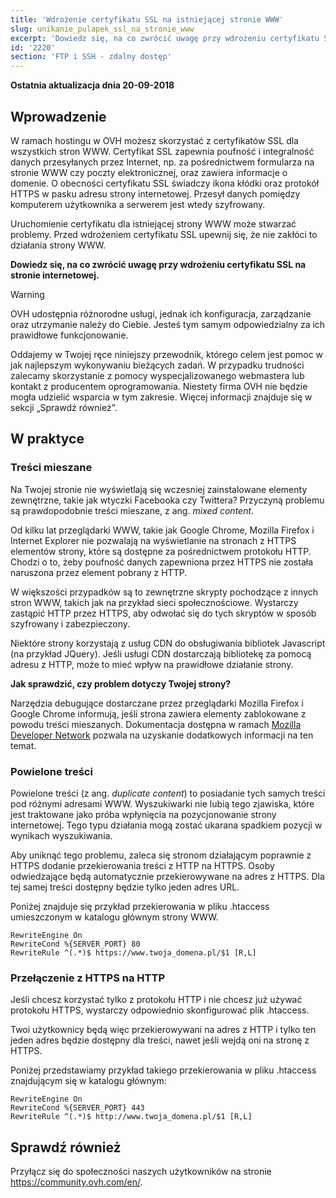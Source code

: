 ```yaml
---
title: 'Wdrożenie certyfikatu SSL na istniejącej stronie WWW'
slug: unikanie_pulapek_ssl_na_stronie_www
excerpt: 'Dowiedz się, na co zwrócić uwagę przy wdrożeniu certyfikatu SSL na stronie internetowej'
id: '2220'
section: 'FTP i SSH - zdalny dostęp'
---
```


**Ostatnia aktualizacja dnia 20-09-2018**

## Wprowadzenie

W ramach hostingu w OVH możesz skorzystać z certyfikatów SSL dla wszystkich stron WWW. Certyfikat SSL zapewnia poufność i integralność danych przesyłanych przez Internet, np. za pośrednictwem formularza na stronie WWW czy poczty elektronicznej, oraz zawiera informacje o domenie. O obecności certyfikatu SSL świadczy ikona kłódki oraz protokół HTTPS w pasku adresu strony internetowej. Przesył danych pomiędzy komputerem użytkownika a serwerem jest wtedy szyfrowany.

Uruchomienie certyfikatu dla istniejącej strony WWW może stwarzać problemy. Przed wdrożeniem certyfikatu SSL upewnij się, że nie zakłóci to działania strony WWW.

**Dowiedz się, na co zwrócić uwagę przy wdrożeniu certyfikatu SSL na stronie internetowej.**

> [!warning]
>
> OVH udostępnia różnorodne usługi, jednak ich konfiguracja, zarządzanie oraz utrzymanie należy do Ciebie.  Jesteś tym samym odpowiedzialny za ich prawidłowe funkcjonowanie.
> 
> Oddajemy w Twojej ręce niniejszy przewodnik, którego celem jest pomoc w jak najlepszym wykonywaniu bieżących zadań. W przypadku trudności zalecamy skorzystanie z pomocy wyspecjalizowanego webmastera lub kontakt z producentem oprogramowania. Niestety firma OVH nie będzie mogła udzielić wsparcia w tym zakresie. Więcej informacji znajduje się w sekcji „Sprawdź również”.
> 


## W praktyce

### Treści mieszane
Na Twojej stronie nie wyświetlają się wczesniej zainstalowane elementy zewnętrzne, takie jak wtyczki Facebooka czy Twittera? Przyczyną problemu są prawdopodobnie treści mieszane, z ang. *mixed content*.

Od kilku lat przeglądarki WWW, takie jak Google Chrome, Mozilla Firefox i Internet Explorer nie pozwalają na wyświetlanie na stronach z HTTPS elementów strony, które są dostępne za pośrednictwem protokołu HTTP. Chodzi o to, żeby poufność danych zapewniona przez HTTPS nie została naruszona przez element pobrany z HTTP. 

W większości przypadków są to zewnętrzne skrypty pochodzące z innych stron WWW, takich jak na przykład sieci społecznościowe. Wystarczy zastąpić HTTP przez HTTPS, aby odwołać się do tych skryptów w sposób szyfrowany i zabezpieczony. 

Niektóre strony korzystają z usług CDN do obsługiwania bibliotek Javascript (na przykład JQuery). Jeśli usługi CDN dostarczają bibliotekę za pomocą adresu z HTTP, może to mieć wpływ na prawidłowe działanie strony. 

**Jak sprawdzić, czy problem dotyczy Twojej strony?**

Narzędzia debugujące dostarczane przez przeglądarki Mozilla Firefox i Google Chrome informują, jeśli strona zawiera elementy zablokowane z powodu treści mieszanych. Dokumentacja dostępna w ramach [Mozilla Developer Network](https://developer.mozilla.org/en-us/docs/Web/Security/Mixed_content) pozwala na uzyskanie dodatkowych informacji na ten temat.


### Powielone treści
Powielone treści (z ang. *duplicate content*) to posiadanie tych samych treści pod różnymi adresami WWW. Wyszukiwarki nie lubią tego zjawiska, które jest traktowane jako próba wpłynięcia na pozycjonowanie strony internetowej. Tego typu działania mogą zostać ukarana spadkiem pozycji w wynikach wyszukiwania.

Aby uniknąć tego problemu, zaleca się stronom działającym poprawnie z HTTPS dodanie przekierowania treści z HTTP na HTTPS. Osoby odwiedzające będą automatycznie przekierowywane na adres z HTTPS. Dla tej samej treści dostępny będzie tylko jeden adres URL. 

Poniżej znajduje się przykład przekierowania w pliku .htaccess umieszczonym w katalogu głównym strony WWW. 


```
RewriteEngine On
RewriteCond %{SERVER_PORT} 80
RewriteRule ^(.*)$ https://www.twoja_domena.pl/$1 [R,L]
```



### Przełączenie z HTTPS na HTTP
Jeśli chcesz korzystać tylko z protokołu HTTP i nie chcesz już używać protokołu HTTPS, wystarczy odpowiednio skonfigurować plik .htaccess.

Twoi użytkownicy będą więc przekierowywani na adres z HTTP i tylko ten jeden adres będzie dostępny dla treści, nawet jeśli wejdą oni na stronę z HTTPS. 

Poniżej przedstawiamy przykład takiego przekierowania w pliku .htaccess znajdującym się w katalogu głównym:


```
RewriteEngine On
RewriteCond %{SERVER_PORT} 443
RewriteRule ^(.*)$ http://www.twoja_domena.pl/$1 [R,L]
```

## Sprawdź również

Przyłącz się do społeczności naszych użytkowników na stronie <https://community.ovh.com/en/>.
